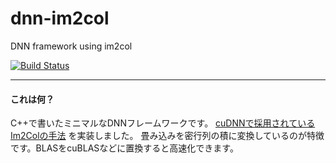 # dnn-im2col

DNN framework using im2col

[![Build Status](https://travis-ci.org/hiroyam/dnn-im2col.svg?branch=master)](https://travis-ci.org/hiroyam/dnn-im2col)

--- 

#### これは何？

C++で書いたミニマルなDNNフレームワークです。 
[cuDNNで採用されているIm2Colの手法](https://arxiv.org/pdf/1410.0759.pdf) を実装しました。 
畳み込みを密行列の積に変換しているのが特徴です。BLASをcuBLASなどに置換すると高速化できます。
